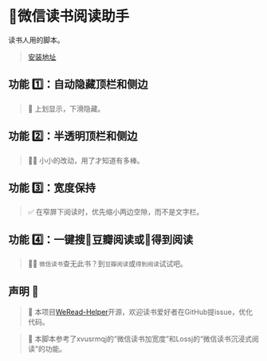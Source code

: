 # 📘微信读书阅读助手

读书人用的脚本。

> [安装地址](https://greasyfork.org/zh-CN/scripts/420774-%E5%BE%AE%E4%BF%A1%E8%AF%BB%E4%B9%A6%E9%98%85%E8%AF%BB%E5%8A%A9%E6%89%8B)

## 功能 1️⃣：自动隐藏顶栏和侧边
> 🥡 上划显示，下滑隐藏。

## 功能 2️⃣：半透明顶栏和侧边
> 😶‍🌫️ 小小的改动，用了才知道有多棒。

## 功能 3️⃣：宽度保持

> ✅ 在窄屏下阅读时，优先缩小两边空隙，而不是文字栏。

## 功能 4️⃣：一键搜📗豆瓣阅读或📙得到阅读

> 🕵️‍♀️ `微信读书`查无此书？到`豆瓣阅读`或`得到阅读`试试吧。

## 声明 👀

> 📝 本项目[WeRead-Helper](https://github.com/mefengl/WeRead-Helper)开源，欢迎读书爱好者在GitHub提issue，优化代码。

> 🎈 本脚本参考了xvusrmqj的“微信读书加宽度”和Lossj的“微信读书沉浸式阅读”的功能。